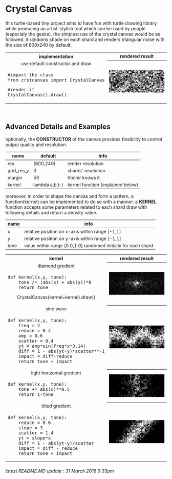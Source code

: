 # Crystal Canvas
this turtle-based tiny project aims to have fun with turtle drawing library while producing an artist-stylish tool which can be used by people (especialy the geeks). the simplest use of the crystal canvas would be as followed. it randoms shade on each shard and renders triangular noise with the size of 600x240 by default.

<table>
    <tr>
        <th width="35%">implementation</th>
        <th width="65%">rendered result</th>
    </tr>
    <tr>
        <td rowspan="1" align="center"> use default constructor and draw </td>
        <th rowspan="100">
            <img src="./mdsource/example_0.png">
        </th>
    </tr>
    <tr>
        <td><pre>
#import the class
from crstcanvas import CrystalCanvas</pre>
            <pre>
#render it
CrystalCanvas().draw()</pre></td>
    </tr>
</table>
</br>

## Advanced Details and Examples
optionally, the **CONSTRUCTOR** of the canvas provides flexibility to control output quality and resolution.

|name       |default         |info                              |
|-----------|----------------|------------------                |
|res        |(600,240)       |render resolution                 |
|grid_res_y |3               |shards' resolution                |
|margin     |50              |htmler knows it                   |
|kernel     |lambda a,b,t: t |kernel function (explained below) |

moreover, in order to shape the canvas and form a pattern, a function(kernel) can be implemented to do so with a manner.
a **KERNEL** function accepts some parameters related to each shard draw with following details and return a density value.

|name    |info                                                          |
|--------|--------------------------------------------------------------|
|x       |relative position on x-axis within range [-1,1]               |
|y       |relative position on y-axis within range [-1,1]               |
|tone    |value within range [0.0,1.0] randomed initially for each shard|

<table>
    <tr>
        <th width="35%">kernel</th>
        <th width="65%">rendered result</th>
    </tr>
    <tr>
        <td rowspan="1" align="center"> diamond gredient </td>
        <th rowspan="2">
            <img src="./mdsource/example_1.png">
        </th>
    </tr>
    <tr>
        <td><pre>
def kernel(x,y, tone):
    tone /= (abs(x) + abs(y))*8
    return tone</pre><p align="center">CrystalCanvas(kernel=kernel).draw()</p></td>
    </tr>
    <tr>
        <td rowspan="1" align="center"> sine wave </td>
        <th rowspan="2">
            <img src="./mdsource/example_2.png">
        </th>
    </tr>
    <tr>
        <td><pre>
def kernel(x,y, tone):
    freq = 2
    reduce = 0.4
    amp = 0.6
    scatter = 0.4
    yt = amp*sin(freq*x*3.14)
    diff = 1 - abs(yt-y)*scatter**-1
    impact = diff-reduce
    return tone + impact</pre></td>
    </tr>
    <tr>
        <td rowspan="1" align="center"> light horizontal gredient </td>
        <th rowspan="2">
            <img src="./mdsource/example_3.png">
        </th>
    </tr>
    <tr>
        <td><pre>
def kernel(x,y, tone):
    tone += abs(x)**0.5
    return 1-tone</pre></td>
    </tr>
    <tr>
        <td rowspan="1" align="center"> tilted gredient </td>
        <th rowspan="2">
            <img src="./mdsource/example_4.png">
        </th>
    </tr>
    <tr>
        <td><div class="highlight highlight-source-python"><pre>
def kernel(x,y, tone):
    reduce = 0.6
    slope = 3
    scatter = 1.4
    yt = slope*x
    diff = 1 - abs(yt-y)/scatter
    impact = diff - reduce
    return tone + impact</pre>
    </tr>
</table>

###### latest README.MD update : 31 March 2018 9:33pm
